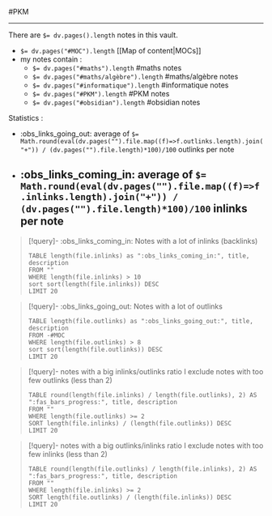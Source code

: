 #PKM

----

There are `$= dv.pages().length` notes in this vault.
 - `$= dv.pages("#MOC").length` [[Map of content|MOCs]]
 - my notes contain :
     - `$= dv.pages("#maths").length` #maths notes
     - `$= dv.pages("#maths/algèbre").length` #maths/algèbre notes
     - `$= dv.pages("#informatique").length` #informatique notes
     - `$= dv.pages("#PKM").length` #PKM notes
     - `$= dv.pages("#obsidian").length` #obsidian notes


Statistics :
 - :obs_links_going_out: average of `$= Math.round(eval(dv.pages("").file.map((f)=>f.outlinks.length).join("+")) / (dv.pages("").file.length)*100)/100` outlinks per note
 - :obs_links_coming_in: average of `$= Math.round(eval(dv.pages("").file.map((f)=>f.inlinks.length).join("+")) / (dv.pages("").file.length)*100)/100` inlinks per note
     - 

> [!query]- :obs_links_coming_in: Notes with a lot of inlinks (backlinks)
> ```dataview
> TABLE length(file.inlinks) as ":obs_links_coming_in:", title, description
> FROM ""
> WHERE length(file.inlinks) > 10
> sort sort(length(file.inlinks)) DESC
> LIMIT 20
> ```

> [!query]- :obs_links_going_out: Notes with a lot of outlinks
> ```dataview
> TABLE length(file.outlinks) as ":obs_links_going_out:", title, description
> FROM -#MOC
> WHERE length(file.outlinks) > 8
> sort sort(length(file.outlinks)) DESC
> LIMIT 20
> ```

> [!query]- notes with a big inlinks/outlinks ratio
> I exclude notes with too few outlinks (less than 2)
> ```dataview
> TABLE round(length(file.inlinks) / length(file.outlinks), 2) AS ":fas_bars_progress:", title, description
> FROM ""
> WHERE length(file.outlinks) >= 2
> SORT length(file.inlinks) / (length(file.outlinks)) DESC
> LIMIT 20
> ```

> [!query]- notes with a big outlinks/inlinks ratio
> I exclude notes with too few inlinks (less than 2)
> ```dataview
> TABLE round(length(file.outlinks) / length(file.inlinks), 2) AS ":fas_bars_progress:", title, description
> FROM ""
> WHERE length(file.inlinks) >= 2
> SORT length(file.outlinks) / (length(file.inlinks)) DESC
> LIMIT 20
> ```

